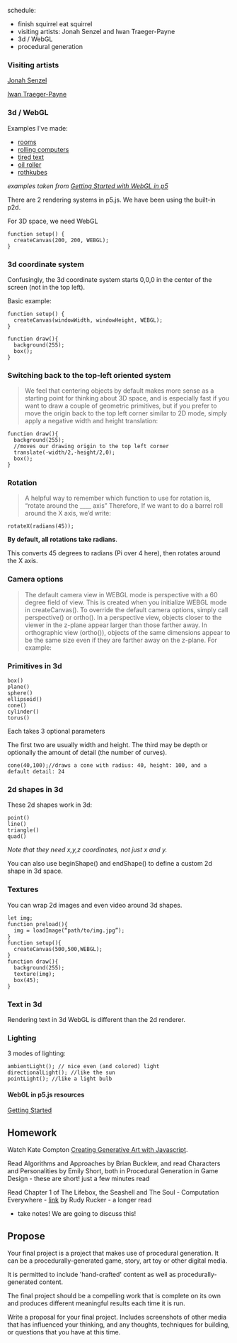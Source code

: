 
schedule:
- finish squirrel eat squirrel
- visiting artists: Jonah Senzel and Iwan Traeger-Payne  
- 3d / WebGL
- procedural generation


### Visiting artists

[Jonah Senzel](https://works.rip/)

[Iwan Traeger-Payne](https://www.iwan.tech/)


### 3d / WebGL


Examples I've made:

- [rooms](https://leetusman.com/everyday/47/)
- [rolling computers](https://leetusman.com/everyday/48/)
- [tired text](https://leetusman.com/everyday/46/)
- [oil roller](https://leetusman.com/everyday/50/)
- [rothkubes](https://leetusman.com/everyday/52/)

*examples taken from [Getting Started with WebGL in p5](https://github.com/processing/p5.js/wiki/Getting-started-with-WebGL-in-p5)*

There are 2 rendering systems in p5.js. We have been using the built-in p2d. 

For 3D space, we need WebGL

```
function setup() {
  createCanvas(200, 200, WEBGL);
}
```

### 3d coordinate system

Confusingly, the 3d coordinate system starts 0,0,0 in the center of the screen (not in the top left).

Basic example:

```
function setup() {
  createCanvas(windowWidth, windowHeight, WEBGL);
}

function draw(){
  background(255);
  box();
}
```

### Switching back to the top-left oriented system

> We feel that centering objects by default makes more sense as a starting point for thinking about 3D space, and is especially fast if you want to draw a couple of geometric primitives, but if you prefer to move the origin back to the top left corner similar to 2D mode, simply apply a negative width and height translation:

```
function draw(){
  background(255);
  //moves our drawing origin to the top left corner
  translate(-width/2,-height/2,0); 
  box();
}
```

### Rotation

> A helpful way to remember which function to use for rotation is, “rotate around the ____ axis” Therefore, If we want to do a barrel roll around the X axis, we’d write:

```
rotateX(radians(45));
```

**By default, all rotations take radians**.

This converts 45 degrees to radians (Pi over 4 here), then rotates around the X axis.

### Camera options

> The default camera view in WEBGL mode is perspective with a 60 degree field of view. This is created when you initialize WEBGL mode in createCanvas(). To override the default camera options, simply call perspective() or ortho(). In a perspective view, objects closer to the viewer in the z-plane appear larger than those farther away. In orthographic view (ortho()), objects of the same dimensions appear to be the same size even if they are farther away on the z-plane. For example:

### Primitives in 3d

```
box()
plane()
sphere()
ellipsoid()
cone()
cylinder()
torus() 
```

Each takes 3 optional parameters 

The first two are usually width and height. The third may be depth or optionally the amount of detail (the number of curves).

```
cone(40,100);//draws a cone with radius: 40, height: 100, and a default detail: 24
```

### 2d shapes in 3d

These 2d shapes work in 3d:

```
point()
line()
triangle()
quad()
```

*Note that they need x,y,z coordinates, not just x and y.*

You can also use beginShape() and endShape() to define a custom 2d shape in 3d space.

### Textures

You can wrap 2d images and even video around 3d shapes.

```
let img;
function preload(){
  img = loadImage(“path/to/img.jpg”);
}
function setup(){
  createCanvas(500,500,WEBGL);
}
function draw(){
  background(255);
  texture(img);
  box(45);
}
```

### Text in 3d

Rendering text in 3d WebGL is different than the 2d renderer.


### Lighting

3 modes of lighting:

```
ambientLight(); // nice even (and colored) light
directionalLight(); //like the sun
pointLight(); //like a light bulb
```

#### WebGL in p5.js resources

[Getting Started](https://github.com/processing/p5.js/wiki/Getting-started-with-WebGL-in-p5)


## Homework

Watch Kate Compton [Creating Generative Art with Javascript](https://www.youtube.com/watch?v=tJ49bTJ6fbs). 

Read Algorithms and Approaches by Brian Bucklew, and read Characters and Personalities by Emily Short, both in Procedural Generation in Game Design - these are short! just a few minutes read

Read Chapter 1 of The Lifebox, the Seashell and The Soul - Computation Everywhere - [link](http://www.rudyrucker.com/lifebox/html/#calibre_link-178) by Rudy Rucker - a longer read
- take notes! We are going to discuss this!


## Propose

Your final project is a project that makes use of procedural generation. It can be a procedurally-generated game, story, art toy or other digital media.

It is permitted to include 'hand-crafted' content as well as procedurally-generated content.

The final project should be a compelling work that is complete on its own and produces different meaningful results each time it is run.

Write a proposal for your final project. Includes screenshots of other media that has influenced your thinking, and any thoughts, techniques for building, or questions that you have at this time.
